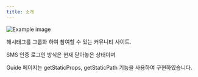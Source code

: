 ```yaml
---
title: 소개
---
```


![Example image](https://imagedelivery.net/x2vrVGmUfxi_qt-pjNxZ6g/dd552a56-ba5f-4399-86a5-175c7b32f000/public)

해시태그를 그룹화 하여 참여할 수 있는 커뮤니티 사이트.

SMS 인증 로그인 방식은 현재 닫아놓은 상태이며

Guide 페이지는 getStaticProps, getStaticPath 기능을 사용하여 구현하였습니다.
